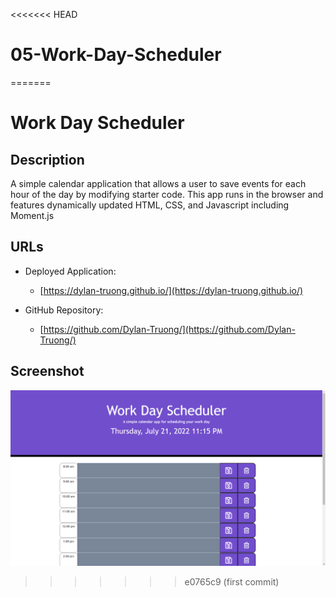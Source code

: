 <<<<<<< HEAD
# 05-Work-Day-Scheduler
=======

# Work Day Scheduler

## Description 

A simple calendar application that allows a user to save events for each hour of the day by modifying starter code. This app runs in the browser and features dynamically updated HTML, CSS, and Javascript including Moment.js

## URLs

* Deployed Application: 
    - [https://dylan-truong.github.io/](https://dylan-truong.github.io/)

* GitHub Repository:
    - [https://github.com/Dylan-Truong/](https://github.com/Dylan-Truong/)

## Screenshot

![](./assets/images/work-day-scheduler-mainpage.png)

>>>>>>> e0765c9 (first commit)
